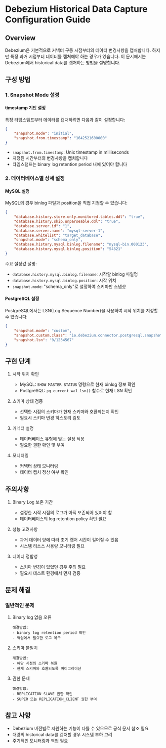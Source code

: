 # Debezium Historical Data Capture Configuration Guide

## Overview
Debezium은 기본적으로 커넥터 구동 시점부터의 데이터 변경사항을 캡처합니다. 하지만 특정 과거 시점부터 데이터를 캡처해야 하는 경우가 있습니다. 이 문서에서는 Debezium에서 historical data를 캡처하는 방법을 설명합니다.

## 구성 방법

### 1. Snapshot Mode 설정

#### timestamp 기반 설정
특정 타임스탬프부터 데이터를 캡처하려면 다음과 같이 설정합니다:

```json
{
    "snapshot.mode": "initial",
    "snapshot.from.timestamp": "1642521600000"
}
```

- `snapshot.from.timestamp`: Unix timestamp in milliseconds
- 지정된 시간부터의 변경사항을 캡처합니다
- 타임스탬프는 binary log retention period 내에 있어야 합니다

### 2. 데이터베이스별 상세 설정

#### MySQL 설정
MySQL의 경우 binlog 파일과 position을 직접 지정할 수 있습니다:

```json
{
    "database.history.store.only.monitored.tables.ddl": "true",
    "database.history.skip.unparseable.ddl": "true",
    "database.server.id": "1",
    "database.server.name": "mysql-server-1",
    "database.whitelist": "target_database",
    "snapshot.mode": "schema_only",
    "database.history.mysql.binlog.filename": "mysql-bin.000123",
    "database.history.mysql.binlog.position": "54321"
}
```

주요 설정값 설명:
- `database.history.mysql.binlog.filename`: 시작할 binlog 파일명
- `database.history.mysql.binlog.position`: 시작 위치
- `snapshot.mode`: "schema_only"로 설정하여 스키마만 스냅샷

#### PostgreSQL 설정
PostgreSQL에서는 LSN(Log Sequence Number)을 사용하여 시작 위치를 지정할 수 있습니다:

```json
{
    "snapshot.mode": "custom",
    "snapshot.custom.class": "io.debezium.connector.postgresql.snapshot.FromLSNSnapshot",
    "snapshot.lsn": "0/1234567"
}
```

## 구현 단계

1. 시작 위치 확인
   - MySQL: `SHOW MASTER STATUS` 명령으로 현재 binlog 정보 확인
   - PostgreSQL: `pg_current_wal_lsn()` 함수로 현재 LSN 확인

2. 스키마 상태 검증
   - 선택한 시점의 스키마가 현재 스키마와 호환되는지 확인
   - 필요시 스키마 변경 히스토리 검토

3. 커넥터 설정
   - 데이터베이스 유형에 맞는 설정 적용
   - 필요한 권한 확인 및 부여

4. 모니터링
   - 커넥터 상태 모니터링
   - 데이터 캡처 정상 여부 확인

## 주의사항

1. Binary Log 보존 기간
   - 설정한 시작 시점의 로그가 아직 보존되어 있어야 함
   - 데이터베이스의 log retention policy 확인 필요

2. 성능 고려사항
   - 과거 데이터 양에 따라 초기 캡처 시간이 길어질 수 있음
   - 시스템 리소스 사용량 모니터링 필요

3. 데이터 정합성
   - 스키마 변경이 있었던 경우 주의 필요
   - 필요시 테스트 환경에서 먼저 검증

## 문제 해결

### 일반적인 문제

1. Binary log 없음 오류
   ```
   해결방법:
   - binary log retention period 확인
   - 백업에서 필요한 로그 복구
   ```

2. 스키마 불일치
   ```
   해결방법:
   - 해당 시점의 스키마 복원
   - 현재 스키마와 호환되도록 마이그레이션
   ```

3. 권한 문제
   ```
   해결방법:
   - REPLICATION SLAVE 권한 확인
   - SUPER 또는 REPLICATION_CLIENT 권한 부여
   ```

## 참고 사항

- Debezium 버전별로 지원하는 기능이 다를 수 있으므로 공식 문서 참조 필요
- 대량의 historical data를 캡처할 경우 시스템 부하 고려
- 주기적인 모니터링과 백업 필요